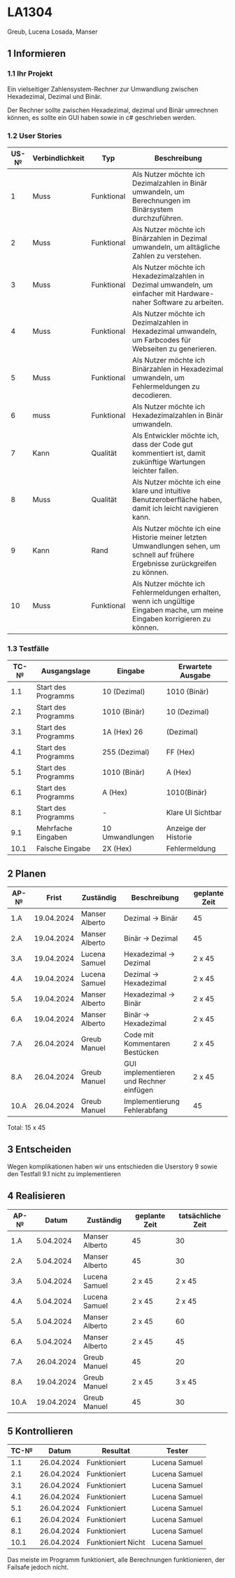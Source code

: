 # LA1304


Greub, Lucena Losada, Manser

## 1 Informieren


### 1.1 Ihr Projekt

Ein vielseitiger Zahlensystem-Rechner zur Umwandlung zwischen Hexadezimal, Dezimal und Binär.

Der Rechner sollte zwischen Hexadezimal, dezimal und Binär umrechnen können, es sollte ein GUI haben sowie in c# geschrieben werden.

### 1.2 User Stories

| US-№ | Verbindlichkeit | Typ  | Beschreibung                       |
| ---- | --------------- | ---- | ---------------------------------- |
|1|	Muss|	Funktional|	Als Nutzer möchte ich Dezimalzahlen in Binär umwandeln, um Berechnungen im Binärsystem durchzuführen.|
|2|	Muss|	Funktional|	Als Nutzer möchte ich Binärzahlen in Dezimal umwandeln, um alltägliche Zahlen zu verstehen.|
|3|	Muss|	Funktional|	Als Nutzer möchte ich Hexadezimalzahlen in Dezimal umwandeln, um einfacher mit Hardware-naher Software zu arbeiten.|
|4|	Muss|	Funktional|	Als Nutzer möchte ich Dezimalzahlen in Hexadezimal umwandeln, um Farbcodes für Webseiten zu generieren.|
|5|	Muss|	Funktional|	Als Nutzer möchte ich Binärzahlen in Hexadezimal umwandeln, um Fehlermeldungen zu decodieren.|
|6| muss| Funktional | Als Nutzer möchte ich Hexadezimalzahlen in Binär umwandeln.|
|7|	Kann|	Qualität|	Als Entwickler möchte ich, dass der Code gut kommentiert ist, damit zukünftige Wartungen leichter fallen.|
|8|	Muss|	Qualität|	Als Nutzer möchte ich eine klare und intuitive Benutzeroberfläche haben, damit ich leicht navigieren kann.|
|9|	Kann|	Rand|	Als Nutzer möchte ich eine Historie meiner letzten Umwandlungen sehen, um schnell auf frühere Ergebnisse zurückgreifen zu können.|
|10|	Muss	|Funktional|	Als Nutzer möchte ich Fehlermeldungen erhalten, wenn ich ungültige Eingaben mache, um meine Eingaben korrigieren zu können.|


### 1.3 Testfälle

| TC-№ | Ausgangslage | Eingabe | Erwartete Ausgabe |
| ---- | ------------ | ------- | ----------------- |
|1.1|	Start des Programms|	10 (Dezimal)|	1010 (Binär)|
|2.1|	Start des Programms|	1010 (Binär)|	10 (Dezimal)|
|3.1|	Start des Programms|	1A (Hex)	26| (Dezimal)|
|4.1|	Start des Programms|	255 (Dezimal)|	FF (Hex)|
|5.1|	Start des Programms|	1010 (Binär)|	A (Hex)|
|6.1|	Start des Programms|	A (Hex)|	1010(Binär)|
| 8.1| Start des Programms| - | Klare UI Sichtbar |
|9.1|	Mehrfache Eingaben|	10 Umwandlungen|	Anzeige der Historie|
|10.1|	Falsche Eingabe|	2X (Hex)|	Fehlermeldung|


## 2 Planen

| AP-№ | Frist | Zuständig | Beschreibung | geplante Zeit |
| ---- | ----- | --------- | ------------ | ------------- |
| 1.A  | 19.04.2024| Manser Alberto | Dezimal -> Binär       | 45|
| 2.A  | 19.04.2024| Manser Alberto | Binär -> Dezimal       | 45|
| 3.A  | 19.04.2024| Lucena Samuel  | Hexadezimal -> Dezimal | 2 x 45 |
| 4.A  | 19.04.2024| Lucena Samuel  | Dezimal -> Hexadezimal | 2 x 45 |
| 5.A  | 19.04.2024| Manser Alberto | Hexadezimal -> Binär   | 2 x 45|
| 6.A  | 19.04.2024| Manser Alberto | Binär -> Hexadezimal   | 2 x 45|
| 7.A  | 26.04.2024| Greub Manuel | Code mit Kommentaren Bestücken | 2 x 45 |
| 8.A  | 26.04.2024| Greub Manuel | GUI implementieren und Rechner einfügen | 2 x 45 |
| 10.A | 26.04.2024| Greub Manuel | Implementierung Fehlerabfang | 45 |

Total: 15 x 45


## 3 Entscheiden

Wegen komplikationen haben wir uns entschieden die Userstory 9 sowie den Testfall 9.1 nicht zu implementieren

## 4 Realisieren

| AP-№ | Datum | Zuständig | geplante Zeit | tatsächliche Zeit |
| ---- | ----- | --------- | ------------- | ----------------- |
| 1.A  | 5.04.2024 | Manser Alberto |  45 |  30 |
| 2.A  | 5.04.2024 | Manser Alberto |  45 |  30 |
| 3.A  | 5.04.2024 | Lucena Samuel  | 2 x 45 | 2 x 45 |
| 4.A  | 5.04.2024 | Lucena Samuel  | 2 x 45 | 2 x 45 |
| 5.A  |5.04.2024 | Manser Alberto | 2 x 45 | 60 |
| 6.A  | 5.04.2024 | Manser Alberto | 2 x 45 | 45 |
| 7.A  | 26.04.2024 | Greub Manuel | 45 | 20 |
| 8.A | 19.04.2024 | Greub Manuel | 2 x 45 | 3 x 45 |
| 10.A| 19.04.2024 | Greub Manuel | 45 | 30 |

## 5 Kontrollieren

| TC-№ | Datum | Resultat | Tester |
| ---- | ----- | -------- | ------ |
| 1.1  | 26.04.2024 | Funktioniert|Lucena Samuel|
| 2.1  | 26.04.2024 | Funktioniert|Lucena Samuel |
| 3.1|26.04.2024|Funktioniert|Lucena Samuel|
| 4.1 |26.04.2024|Funktioniert|Lucena Samuel|
| 5.1 |26.04.2024|Funktioniert|Lucena Samuel|
|6.1 |26.04.2024|Funktioniert|Lucena Samuel|
|8.1|26.04.2024|Funktioniert|Lucena Samuel|
|10.1|26.04.2024|Funktioniert Nicht|Lucena Samuel|

Das meiste im Programm funktioniert, alle Berechnungen funktionieren, der Failsafe jedoch nicht.

